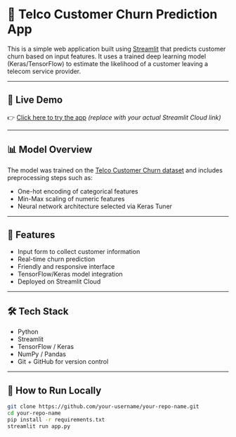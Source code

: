 # 📱 Telco Customer Churn Prediction App

This is a simple web application built using [Streamlit](https://streamlit.io/) that predicts customer churn based on input features. It uses a trained deep learning model (Keras/TensorFlow) to estimate the likelihood of a customer leaving a telecom service provider.

---

## 🚀 Live Demo

👉 [Click here to try the app]([https://your-app-name.streamlit.app](https://customerchurn-2miyr2rfafadndhxo7f7dq.streamlit.app/))  
*(replace with your actual Streamlit Cloud link)*

---

## 📊 Model Overview

The model was trained on the [Telco Customer Churn dataset](https://www.kaggle.com/datasets/blastchar/telco-customer-churn) and includes preprocessing steps such as:

- One-hot encoding of categorical features
- Min-Max scaling of numeric features
- Neural network architecture selected via Keras Tuner

---

## 🔧 Features

- Input form to collect customer information
- Real-time churn prediction
- Friendly and responsive interface
- TensorFlow/Keras model integration
- Deployed on Streamlit Cloud

---

## 🛠 Tech Stack

- Python
- Streamlit
- TensorFlow / Keras
- NumPy / Pandas
- Git + GitHub for version control

---

## 📝 How to Run Locally

```bash
git clone https://github.com/your-username/your-repo-name.git
cd your-repo-name
pip install -r requirements.txt
streamlit run app.py
